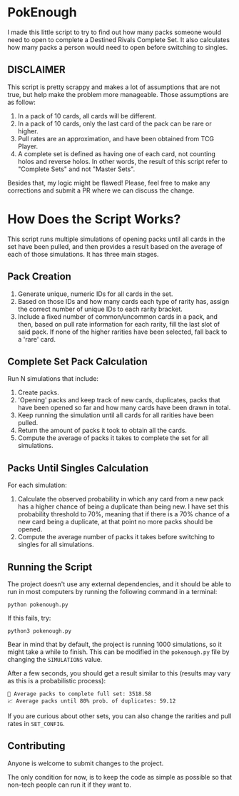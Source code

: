 # PokEnough

I made this little script to try to find out how many packs someone would need to open to complete a Destined Rivals Complete Set. It also calculates how many packs a person would need to open before switching to singles.

## **DISCLAIMER**

This script is pretty scrappy and makes a lot of assumptions that are not true, but help make the problem more manageable. Those assumptions are as follow:

1. In a pack of 10 cards, all cards will be different.
2. In a pack of 10 cards, only the last card of the pack can be rare or higher.
3. Pull rates are an approximation, and have been obtained from TCG Player.
4. A complete set is defined as having one of each card, not counting holos and reverse holos. In other words, the result of this script refer to "Complete Sets" and not "Master Sets".

Besides that, my logic might be flawed! Please, feel free to make any corrections and submit a PR where we can discuss the change.

# How Does the Script Works?

This script runs multiple simulations of opening packs until all cards in the set have been pulled, and then provides a result based on the average of each of those simulations. It has three main stages.

## Pack Creation
1. Generate unique, numeric IDs for all cards in the set.
2. Based on those IDs and how many cards each type of rarity has, assign the correct number of unique IDs to each rarity bracket.
3. Include a fixed number of common/uncommon cards in a pack, and then, based on pull rate information for each rarity, fill the last slot of said pack. If none of the higher rarities have been selected, fall back to a 'rare' card.

## Complete Set Pack Calculation
Run N simulations that include:
1. Create packs.
2. 'Opening' packs and keep track of new cards, duplicates, packs that have been opened so far and how many cards have been drawn in total.
3. Keep running the simulation until all cards for all rarities have been pulled.
4. Return the amount of packs it took to obtain all the cards.
5. Compute the average of packs it takes to complete the set for all simulations.

## Packs Until Singles Calculation
For each simulation:
1. Calculate the observed probability in which any card from a new pack has a higher chance of being a duplicate than being new. I have set this probability threshold to 70%, meaning that if there is a 70% chance of a new card being a duplicate, at that point no more packs should be opened.
2. Compute the average number of packs it takes before switching to singles for all simulations. 

## Running the Script

The project doesn't use any external dependencies, and it should be able to run in most computers by running the following command in a terminal:

```
python pokenough.py
```

If this fails, try:

```
python3 pokenough.py
```

Bear in mind that by default, the project is running 1000 simulations, so it might take a while to finish. This can be modified in the `pokenough.py` file by changing the `SIMULATIONS` value.

After a few seconds, you should get a result similar to this (results may vary as this is a probabilistic process):

```
🎯 Average packs to complete full set: 3518.58
📈 Average packs until 80% prob. of duplicates: 59.12
```

If you are curious about other sets, you can also change the rarities and pull rates in `SET_CONFIG`.


## Contributing

Anyone is welcome to submit changes to the project.

The only condition for now, is to keep the code as simple as possible so that non-tech people can run it if they want to.

